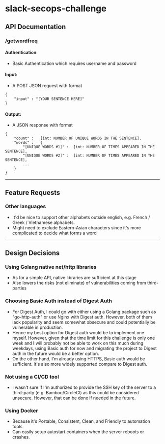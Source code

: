 # slack-secops-challenge

## API Documentation

### /getwordfreq

#### Authentication
- Basic Authentication which requires username and password

#### Input:
- A POST JSON request with format 
```
{
    "input" : "[YOUR SENTENCE HERE]"
}
```

#### Output:
- A JSON response with format 
```
{
    "count" :   [int: NUMBER OF UNIQUE WORDS IN THE SENTENCE],
    "words" :   {
        "[UNIQUE WORDS #1]" :  [int: NUMBER OF TIMES APPEARED IN THE SENTENCE],
        "[UNIQUE WORDS #2]" :  [int: NUMBER OF TIMES APPEARED IN THE SENTENCE],
        ...
    }
}
```

-----

## Feature Requests

### Other languages
- It'd be nice to support other alphabets outside english, e.g. French / Greek / Vietnamese alphabets.
- Might need to exclude Eastern-Asian characters since it's more complicated to decide what forms a word

-----

## Design Decisions

### Using Golang native net/http libraries
- As for a simple API, native libraries are sufficient at this stage
- Also lowers the risks (not eliminate) of vulnerabilities coming from third-parties

### Choosing Basic Auth instead of Digest Auth
- For Digest Auth, I could go with either using a Golang package such as "go-http-auth" or use Nginx with Digest auth. However, both of them lack popularity and seem somewhat obsecure and could potentially be vulnerable in production. 
- Hence my best option for Digest auth would be to implement one myself. However, given that the time limit for this challenge is only one week and I will probably not be able to work on this much during weekdays, using Basic auth for now and migrating the project to Digest auth in the future would be a better option.
- On the other hand, I'm already using HTTPS, Basic auth would be sufficient. It's also more widely supported compare to Digest auth. 

### Not using a CI/CD tool
- I wasn't sure if I'm authorized to provide the SSH key of the server to a third-party (e.g. Bamboo/CircleCI) as this could be considered unsecure. However, that can be done if needed in the future.

### Using Docker
- Because it's Portable, Consistent, Clean, and Friendly to automation tools.
- Can easily setup autostart containers when the server reboots or crashes.

